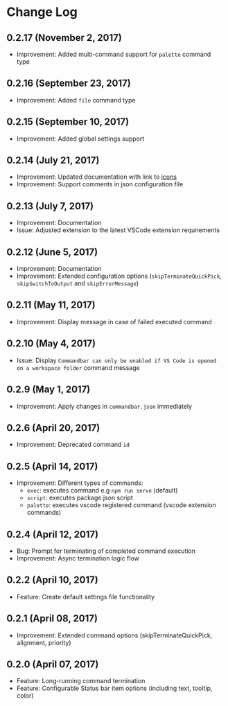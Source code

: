 # Change Log

## 0.2.17 (November 2, 2017)
- Improvement: Added multi-command support for `palette` command type

## 0.2.16 (September 23, 2017)
- Improvement: Added `file` command type

## 0.2.15 (September 10, 2017)
- Improvement: Added global settings support

## 0.2.14 (July 21, 2017)
- Improvement: Updated documentation with link to [icons](https://octicons.github.com/)
- Improvement: Support comments in json configuration file

## 0.2.13 (July 7, 2017)
- Improvement: Documentation
- Issue: Adjusted extension to the latest VSCode extension requirements

## 0.2.12 (June 5, 2017)
- Improvement: Documentation
- Improvement: Extended configuration options (`skipTerminateQuickPick`, `skipSwitchToOutput` and `skipErrorMessage`)

## 0.2.11 (May 11, 2017)
- Improvement: Display message in case of failed executed command

## 0.2.10 (May 4, 2017)
- Issue: Display `Commandbar can only be enabled if VS Code is opened on a workspace folder` command message

## 0.2.9 (May 1, 2017)
- Improvement: Apply changes in `commandbar.json` immediately

## 0.2.6 (April 20, 2017)
- Improvement: Deprecated command `id`

## 0.2.5 (April 14, 2017)
- Improvement: Different types of commands:
	* `exec`: executes command e.g `npm run serve` (default)
	* `script`: executes package.json script
	* `palette`: executes vscode registered command (vscode extension commands)

## 0.2.4 (April 12, 2017)
- Bug: Prompt for terminating of completed command execution
- Improvement: Async termination logic flow

## 0.2.2 (April 10, 2017)
- Feature: Create default settings file functionality

## 0.2.1 (April 08, 2017)
- Improvement: Extended command options (skipTerminateQuickPick, alignment, priority)

## 0.2.0 (April 07, 2017)
- Feature: Long-running command termination
- Feature: Configurable Status bar item options (including text, tooltip, color)
